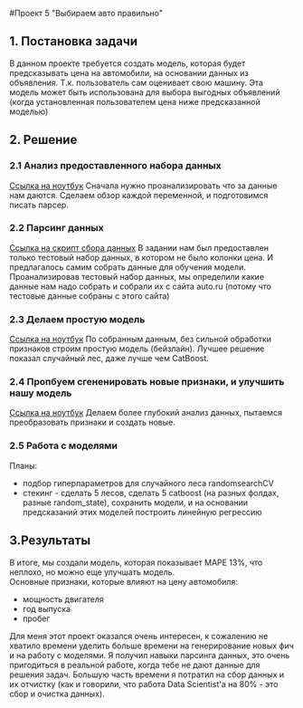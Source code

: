 #Проект 5 "Выбираем авто правильно"

## 1. Постановка задачи

В данном проекте требуется создать модель, которая будет предсказывать цена на автомобили, на основании данных из объявления.
Т.к. пользователь сам оценивает свою машину. Эта модель может быть использована для выбора выгодных объявлений (когда установленная пользователем цена ниже предсказанной моделью)

## 2. Решение

### 2.1 Анализ предоставленного набора данных

[Ссылка на ноутбук](<./1.start project, analize test data.ipynb>)
Сначала нужно проанализировать что за данные нам даются. Сделаем обзор каждой переменной, и подготовимся писать парсер. 

### 2.2 Парсинг данных
[Ссылка на скрипт сбора данных](./autoru_parser.py)
В задании нам был предоставлен только тестовый набор данных, в котором не было колонки цена. И предлагалось самим собрать данные для обучения модели. Проанализировав тестовый набор данных, мы определили какие данные нам надо собрать и собрали их с сайта auto.ru (потому что тестовые данные собраны с этого сайта)  

### 2.3 Делаем простую модель
[Ссылка на ноутбук](<./3 dummy model.ipynb>)
По собранным данным, без сильной обработки признаков строим простую модель (бейзлайн). Лучшее решение показал случайный лес, даже лучше чем CatBoost.

### 2.4 Пропбуем сгененировать новые признаки, и улучшить нашу модель
[Ссылка на ноутбук](./4.feature_enginering.ipynb)
Делаем более глубокий анализ данных, пытаемся преобразовать признаки и создать новые.

### 2.5 Работа с моделями
Планы:
- подбор гиперпараметров для случайного леса randomsearchCV
- стекинг - сделать 5 лесов, сделать 5 catboost (на разных фолдах, разные random_state), сохранить модели, и на основании предсказаний этих моделей построить линейную регрессию


## 3.Результаты

В итоге, мы создали модель, которая показывает MAPE 13%, что неплохо, но можно еще улучшать модель.  
Основные признаки, которые влияют на цену автомобиля:
- мощность двигателя
- год выпуска
- пробег

Для меня этот проект оказался очень интересен, к сожалению не хватило времени уделить больше времени на генерирование новых фич и на работу с моделями. Я получил навыки парсинга данных, это очень пригодиться в реальной работе, когда тебе не дают данные для решения задач.
Большую часть времени я потратил на сбор данных и их отчистку (как и говорили, что работа Data Scientist'а на 80% - это сбор и очистка данных).



